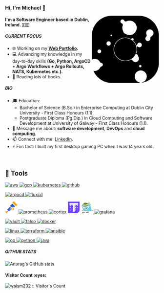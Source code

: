 ### Hi, I'm Michael 👋
<img align='right' src="giphy.gif" width="220">

#### I'm a Software Engineer based in Dublin, Ireland. 🇮🇪

##### CURRENT FOCUS

- 🌐  Working on my <b> [Web Portfolio](https://www.michael-walsh.dev/). </b>
- 💻  Advancing my knowledge in my day-to-day skills <b> (Go, Python, ArgoCD + Argo Workflows + Argo Rollouts, NATS, Kubernetes etc.). </b>
- 📖  Reading lots of books.

##### BIO

- 🎓  Education:
  - Bachelor of Science (B.Sc.) in Enterprise Computing at Dublin City University - First Class Honours (1.1).
  - Postgraduate Diploma (Pg.Dip.) in Cloud Computing and Software Development at University of Galway - First Class Honours (1.1).
- 💬  Message me about: **software development**, **DevOps** and **cloud computing**.
- 📫  Connect with me: [LinkedIn](https://www.linkedin.com/in/michael-walsh-dev/).
- ⚡️  Fun fact: I built my first desktop gaming PC when I was 14 years old.

<br>

<h2>🚀 Tools</h2>
<p align="left">
    <a href="https://aws.amazon.com" target="_blank"> <img src="https://www.vectorlogo.zone/logos/amazon_aws/amazon_aws-icon.svg" alt="aws" width="40" height="40"/> </a>
    <a href="https://cloud.google.com" target="_blank"> <img src="https://www.vectorlogo.zone/logos/google_cloud/google_cloud-icon.svg" alt="gcp" width="40" height="40"/> </a>
    <a href="https://kubernetes.io" target="_blank"> <img src="https://www.vectorlogo.zone/logos/kubernetes/kubernetes-icon.svg" alt="kubernetes" width="40" height="40"/> </a>
    <a href="https://github.com/" target="_blank"> <img src="https://www.vectorlogo.zone/logos/github/github-icon.svg" alt="github" width="40" height="40"/> </a>
</p>
<p align="left">
    <a href="https://argoproj.github.io/" target="_blank"> <img src="https://www.vectorlogo.zone/logos/argoprojio/argoprojio-icon.svg" alt="argocd" width="40" height="40"/> </a>
    <a href="https://fluxcd.io/" target="_blank"> <img src="https://www.vectorlogo.zone/logos/fluxcdio/fluxcdio-icon.svg" alt="fluxcd" width="40" height="40"/> </a>
</p>
<p align="left">
    <a href="https://opentelemetry.io/" target="_blank"> <img src="https://raw.githubusercontent.com/cncf/artwork/master/projects/opentelemetry/icon/color/opentelemetry-icon-color.svg" alt="opentelemetry" width="40" height="40"/> </a>
    <a href="https://prometheus.io/" target="_blank"> <img src="https://www.vectorlogo.zone/logos/prometheusio/prometheusio-icon.svg" alt="prometheus" width="40" height="40"/> </a>
    <a href="https://cortexmetrics.io/" target="_blank"> <img src="https://www.vectorlogo.zone/logos/cncfio_cortex/cncfio_cortex-icon.svg" alt="cortex" width="40" height="40"/> </a>
    <a href="https://thanos.io/" target="_blank"> <img src="https://raw.githubusercontent.com/cncf/artwork/master/projects/thanos/icon/color/thanos-icon-color.svg" alt="thanos" width="40" height="40"/> </a>
    <a href="https://www.jaegertracing.io/" target="_blank"> <img src="https://raw.githubusercontent.com/cncf/artwork/master/projects/jaeger/icon/color/jaeger-icon-color.svg" alt="jaeger" width="40" height="40"/> </a>
    <a href="https://grafana.com/oss/grafana" target="_blank"> <img src="https://www.vectorlogo.zone/logos/grafana/grafana-icon.svg" alt="grafana" width="40" height="40"/> </a>
</p>
<p align="left">
    <a href="https://www.vaultproject.io/" target="_blank"> <img src="https://www.vectorlogo.zone/logos/vaultproject/vaultproject-icon.svg" alt="vault" width="40" height="40"/> </a>
    <a href="https://falco.org/" target="_blank"> <img src="https://www.vectorlogo.zone/logos/falco/falco-icon.svg" alt="falco" width="40" height="40"/> </a>
    <a href="https://www.docker.com/" target="_blank"> <img src="https://www.vectorlogo.zone/logos/docker/docker-icon.svg" alt="docker" width="40" height="40"/> </a>
</p>
<p align="left">
    <a href="https://www.linux.org/" target="_blank"> <img src="https://www.vectorlogo.zone/logos/linux/linux-icon.svg" alt="linux" width="40" height="40"/> </a>
    <a href="https://www.terraform.io/" target="_blank"> <img src="https://www.vectorlogo.zone/logos/terraformio/terraformio-icon.svg" alt="terraform" width="40" height="40"/> </a>
    <a href="https://www.ansible.com/" target="_blank"> <img src="https://www.vectorlogo.zone/logos/ansible/ansible-icon.svg" alt="ansible" width="40" height="40"/> </a> 
</p>
<p align="left">
    <a href="https://www.golang.org/" target="_blank"> <img src="https://www.vectorlogo.zone/logos/golang/golang-official.svg" alt="go" width="40" height="40"/>    
    <a href="https://www.python.org/" target="_blank"> <img src="https://www.vectorlogo.zone/logos/python/python-icon.svg" alt="python" width="40" height="40"/>
    <a href="https://www.java.com/" target="_blank"> <img src="https://www.vectorlogo.zone/logos/java/java-icon.svg" alt="java" width="40" height="40"/> </a>
</p>

##### GITHUB STATS
![Anurag's GitHub stats](https://github-readme-stats.vercel.app/api?username=walsm232&show_icons=true&theme=tokyonight)
<br>
<h4>Visitor Count :eyes:</h4>
<p><img src="https://profile-counter.glitch.me/{walsm232}/count.svg" alt="walsm232 :: Visitor's Count" /></p>
